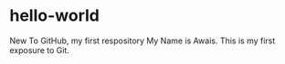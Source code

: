# hello-world
New To GitHub, my first respository
My Name is Awais.
This is my first exposure to Git.
